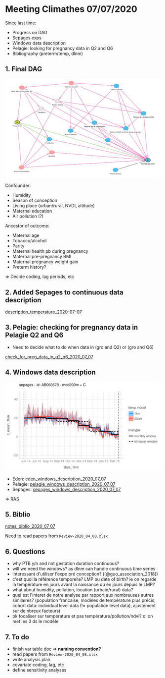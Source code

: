 <!-- ## 22-11-2019 meeting agenda & docs

Here are the different documents for the 22-11-19 meeting.

### 1. Sepages data

#### Imputation below LOD

* Previous doc justifying the fill-in method (no need to review): [imputation_below_lod_2019-11-20](docs/imputation_below_lod_2019-11-20.html)
* Validation of the fill-in method: [fill_in_vs_machine_reading_2019-11-20](docs/fill_in_vs_machine_reading_2019-11-20.html)

#### Correction for protocol variables

* phenols: [protocol_variables_vs_phenols_2019-11-20](docs/protocol_variables_vs_phenols_2019-11-20.html)
* phthalates: [protocol_variables_vs_phthalates_2019-11-20](docs/protocol_variables_vs_phthalates_2019-11-20.html)

### 2. BPA/BPS VS Growth 

* Variable coding document update: [variable_coding_2019-11-20](docs/variable_coding_2019-11-20.html)
* Preliminary results: [multivariate_model_2019-11-20](docs/multivariate_model_2019-11-20.html) 

# BPA/BPS growth - 12/12/19 meeting

Last version of multivariate models: [multivariate_model_2019-12-11](docs/multivariate_model_2019-12-11.html) -->

# Meeting Climathes 07/07/2020

Since last time:

* Progress on DAG
* Sepages exps
* Windows data description
* Pelagie: looking for pregnancy data in Q2 and Q6
* Bibliography (preterm/temp, dlnm)

## 1. Final DAG

![](docs/dagitty-model_2020-07-07.png)

Confounder:

* Humidity
* Season of conception
* Living place (urban/rural, NVDI, altitude)
* Maternal education
* Air pollution (?)

Ancestor of outcome:

* Maternal age
* Tobacco/alcohol
* Parity
* Maternal health pb during pregnancy
* Maternal pre-pregnancy BMI
* Maternal pregnancy weight gain
* Preterm history?

=> Decide coding, lag periods, etc

## 2. Added Sepages to continuous data description

[description_temperature_2020-07-07](docs/description_temperature_2020-07-07.html)

## 3. Pelagie: checking for pregnancy data in Pelagie Q2 and Q6

* Need to decide what to do when data in (gro and Q2) or (gro and Q6)

[check_for_preg_data_in_q2_q6_2020_07_07](docs/check_for_preg_data_in_q2_q6_2020_07_07.html)

## 4. Windows data description

![](docs/AB060578_window.png)

* Eden: [eden_windows_description_2020_07_07](docs/eden_windows_description_2020_07_07.html)  
* Pelagie: [pelagie_windows_description_2020_07_07](docs/pelagie_windows_description_2020_07_07.html)  
* Sepages: [sepages_windows_description_2020_07_07](docs/sepages_windows_description_2020_07_07.html)  

=> RAS

## 5. Biblio

[notes_biblio_2020_07_07](docs/notes_biblio_2020_07_07.html)

Need to read papers from `Review-2020_04_08.xlsx`

## 6. Questions

* why PTB y/n and not gestation duration continuous?
* will we need the windows? as dlnm can handle continuous time series
* interessant d'utiliser l'expo pré conception? ([@guo_association_2018])
* c'est quoi la référence temporelle? LMP ou date of birth? ie on regarde la température en jours avant la naissance ou en jours depuis le LMP?
* what about humidity, pollution, location (urbain/rural) data? 
* quel est l'interet de notre analyse par rapport aux nombreuses autres similaires? (population francaise, modèles de température plus précis, cohort data: individual level data (!= population level data), ajustement sur de nbreux facteurs)
* pk focaliser sur température et pas température/pollution/ndvi? qi on met les 3 ds le modèle

## 7. To do

* finish var table doc => **naming convention?**
* read papers from `Review-2020_04_08.xlsx`
* write analysis plan
* covariate coding, lag, etc
* define sensitivity analyses


